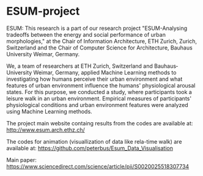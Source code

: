 # ESUM-project
ESUM: This research is a part of our research project "ESUM-Analysing trade­offs between the energy and social performance of urban morphologies," at the Chair of Information Architecture, ETH Zurich, Zurich, Switzerland and the Chair of Computer Science for Architecture, Bauhaus University Weimar, Germany.

We, a team of researchers at ETH Zurich, Switzerland and Bauhaus­ University Weimar, Germany, applied Machine Learning methods to investigating how humans perceive their urban environment and what features of urban environment influence the humans' physiological arousal states. For this purpose, we conducted a study, where participants took a leisure walk in an urban environment. Empirical measures of participants' physiological conditions and urban environment features were analyzed using Machine Learning methods.

The project main website containg results from the codes are  available at:<br>
http://www.esum.arch.ethz.ch/


The codes for animation (visuallization of data like rela-time walk) are available at:
https://github.com/peterbus/Esum_Data_Visualisation

Main paper:
https://www.sciencedirect.com/science/article/pii/S0020025518307734
